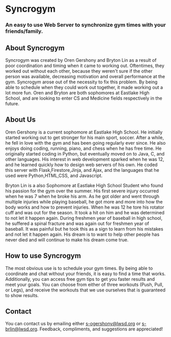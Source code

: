 # Syncrogym
### **An easy to use Web Server to synchronize gym times with your friends/family.**

## About Syncrogym
Syncrogym was created by Oren Gershony and Bryton Lin as a result of poor coordination and timing when it came to working out. Oftentimes, they worked out without each other, because they weren't sure if the other person was available, decreasing motivation and overall performance at the gym. Syncrogym arose out of the necessity to fix this problem. By being able to schedule when they could work out together, it made working out a lot more fun. Oren and Bryton are both sophomores at Eastlake High School, and are looking to enter CS and Medicine fields respectively in the future.

## About Us
Oren Gershony is a current sophomore at Eastlake High School. He initially started working out to get stronger for his main sport, soccer. After a while, he fell in love with the gym and has been going regularly ever since. He also enjoys doing coding, running, piano, and chess when he has free time. He originally started coding in Python, but eventually moved on to Java, C, and other languages. His interest in web development sparked when he was 12, and he learned quickly how to design web servers of his own. He coded this server with Flask,Firestore,Jinja, and Ajax, and the languages that he used were Python,HTML,CSS, and Javascript.

Bryton Lin is a also Sophomore at Eastlake High School Student who found his passion for the gym over the summer. His first severe injury occurred when he was 7 when he broke his arm. As he got older and went through multiple injuries while playing baseball, he got more and more into how the body works and how to prevent injuries. When he was 12 he tore his rotator cuff and was out for the season. It took a hit on him and he was determined to not let it happen again. During freshmen year of baseball in high school, he suffered a spinal fracture and was again out for freshmen year of baseball. It was painful but he took this as a sign to learn from his mistakes and not let it happen again. His dream is to want to help other people has never died and will continue to make his dream come true.

## How to use Syncrogym
The most obvious use is to schedule your gym times. By being able to coordinate and chat without your friends, it is easy to find a time that works. Additionally, you can access free gym tips to get you faster results and meet your goals. You can choose from either of three workouts (Push, Pull, or Legs), and receive the workouts that we use ourselves that is guaranteed to show results.

## Contact
You can contact us by emailing either s-ogershony@lwsd.org or s-brlin@lwsd.org. Feedback, compliments, and suggestions are appreciated!
